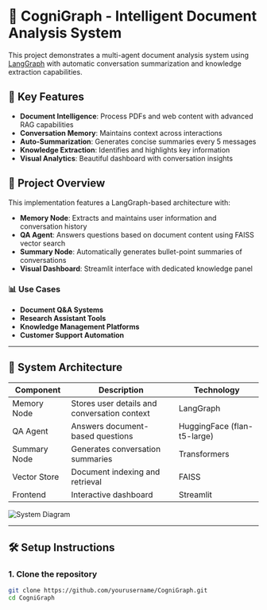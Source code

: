 # 🧠 CogniGraph - Intelligent Document Analysis System

This project demonstrates a multi-agent document analysis system using [LangGraph](https://github.com/langchain-ai/langgraph) with automatic conversation summarization and knowledge extraction capabilities.

## 🌟 Key Features

- **Document Intelligence**: Process PDFs and web content with advanced RAG capabilities
- **Conversation Memory**: Maintains context across interactions
- **Auto-Summarization**: Generates concise summaries every 5 messages
- **Knowledge Extraction**: Identifies and highlights key information
- **Visual Analytics**: Beautiful dashboard with conversation insights

## 🚀 Project Overview

This implementation features a LangGraph-based architecture with:

- **Memory Node**: Extracts and maintains user information and conversation history
- **QA Agent**: Answers questions based on document content using FAISS vector search
- **Summary Node**: Automatically generates bullet-point summaries of conversations
- **Visual Dashboard**: Streamlit interface with dedicated knowledge panel

### 📊 Use Cases
- **Document Q&A Systems**
- **Research Assistant Tools**
- **Knowledge Management Platforms**
- **Customer Support Automation**

---

## 🧩 System Architecture

| Component             | Description | Technology |
|-----------------------|-------------|------------|
| Memory Node         | Stores user details and conversation context | LangGraph |
| QA Agent            | Answers document-based questions | HuggingFace (flan-t5-large) |
| Summary Node        | Generates conversation summaries | Transformers |
| Vector Store        | Document indexing and retrieval | FAISS |
| Frontend           | Interactive dashboard | Streamlit |

![System Diagram](https://via.placeholder.com/800x400?text=CogniGraph+System+Architecture)

---

## 🛠️ Setup Instructions

### 1. Clone the repository
```bash
git clone https://github.com/yourusername/CogniGraph.git
cd CogniGraph
